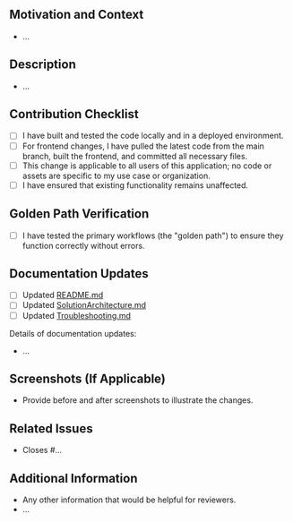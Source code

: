 ## Motivation and Context
<!-- Describe the purpose of the changes being proposed. What problem does it solve or functionality does it add? -->
* ...

## Description
<!-- Provide a detailed description of the changes. Include any relevant information, such as design decisions, architectural considerations, and dependencies. -->
* ...

## Contribution Checklist
- [ ] I have built and tested the code locally and in a deployed environment.
- [ ] For frontend changes, I have pulled the latest code from the main branch, built the frontend, and committed all necessary files.
- [ ] This change is applicable to all users of this application; no code or assets are specific to my use case or organization.
- [ ] I have ensured that existing functionality remains unaffected.

## Golden Path Verification
- [ ] I have tested the primary workflows (the "golden path") to ensure they function correctly without errors.

## Documentation Updates
<!-- Mark one with an "x" and provide details if applicable. -->
- [ ] Updated [README.md](https://github.com/Roopan-Microsoft/psl-ckm-main/blob/main/README.md)
- [ ] Updated [SolutionArchitecture.md](https://github.com/Roopan-Microsoft/psl-ckm-main/blob/main/SolutionArchitecture.md)
- [ ] Updated [Troubleshooting.md](https://github.com/Roopan-Microsoft/psl-ckm-main/blob/main/Troubleshooting.md)

Details of documentation updates:
* ...

## Screenshots (If Applicable)
* Provide before and after screenshots to illustrate the changes.

## Related Issues
<!-- List any related issues or tickets. -->
* Closes #...

## Additional Information
* Any other information that would be helpful for reviewers.
* ...